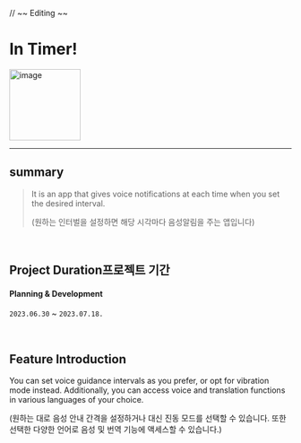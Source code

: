 
//  ~~ Editing ~~

# In Timer!

<img width="127" alt="image" src="https://github.com/giljihun/In-Timer-/assets/75918176/90c79162-ad21-448c-82cd-073b75c2e585">


---

## summary

> It is an app that gives voice notifications at each time when you set the desired interval.
> 
> (원하는 인터벌을 설정하면 해당 시각마다 음성알림을 주는 앱입니다)

</br>

## Project Duration프로젝트 기간

#### Planning & Development
`2023.06.30` ~ `2023.07.18.`

</br>

## Feature Introduction

You can set voice guidance intervals as you prefer, or opt for vibration mode instead. 
Additionally, you can access voice and translation functions in various languages of your choice.


(원하는 대로 음성 안내 간격을 설정하거나 대신 진동 모드를 선택할 수 있습니다.
또한 선택한 다양한 언어로 음성 및 번역 기능에 액세스할 수 있습니다.)


</br>
